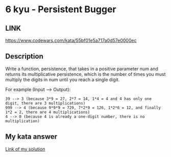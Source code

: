 # 6 kyu - Persistent Bugger
## LINK
https://www.codewars.com/kata/55bf01e5a717a0d57e0000ec

## Description
Write a function, persistence, that takes in a positive parameter num and returns its multiplicative persistence, which is the number of times you must multiply the digits in num until you reach a single digit.

For example (Input --> Output):

```
39 --> 3 (because 3*9 = 27, 2*7 = 14, 1*4 = 4 and 4 has only one digit, there are 3 multiplications)
999 --> 4 (because 9*9*9 = 729, 7*2*9 = 126, 1*2*6 = 12, and finally 1*2 = 2, there are 4 multiplications)
4 --> 0 (because 4 is already a one-digit number, there is no multiplication)
```

## My kata answer

[Link of my solution](https://www.codewars.com/kata/reviews/55c7dba2ea4fa879c4000015/groups/671157ccecc054f498b62a9c)

